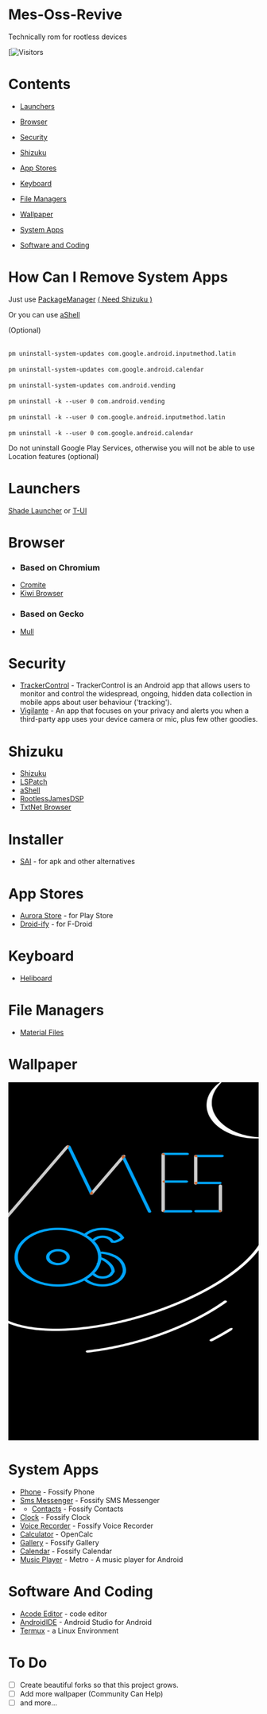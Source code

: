 # Mes-Oss-Revive
Technically rom for rootless devices

[![Visitors](![Visitors](https://api.visitorbadge.io/api/visitors?path=https%3A%2F%2Fgithub.com%2Fomerrace%2FMes-Oss-Revive%3Ftab%3Dreadme-ov-file&label=VISITORS&countColor=%23263759))

# Contents
- [Launchers](#launchers)

- [Browser](#browser)

- [Security](#security)

- [Shizuku](#shizuku)

- [App Stores](#app-stores)

- [Keyboard](#keyboard)

- [File Managers](#file-managers)

- [Wallpaper](#wallpaper)

- [System Apps](#system-apps)

- [Software and Coding](#software-and-coding)

# How Can I Remove System Apps 

Just use [PackageManager](https://github.com/SmartPack/PackageManager) <a href="#shizuku"> ( Need Shizuku )</a>

Or you can use [aShell](#shizuku)

(Optional)
```

pm uninstall-system-updates com.google.android.inputmethod.latin

pm uninstall-system-updates com.google.android.calendar

pm uninstall-system-updates com.android.vending

pm uninstall -k --user 0 com.android.vending

pm uninstall -k --user 0 com.google.android.inputmethod.latin

pm uninstall -k --user 0 com.google.android.calendar
```

Do not uninstall Google Play Services, otherwise you will not be able to use Location features (optional)

# Launchers
[Shade Launcher](https://github.com/amirzaidi/Shade) or [T-UI](https://github.com/fandreuz/TUI-ConsoleLauncher)
 

# Browser
- ### Based on Chromium
- [Cromite](https://github.com/uazo/cromite)
- [Kiwi Browser](https://github.com/kiwibrowser/src.next)
- ### Based on Gecko
- [Mull](https://gitlab.com/divested-mobile/mull-fenix)

# Security
- [TrackerControl](https://github.com/TrackerControl/tracker-control-android) - TrackerControl is an Android app that allows users to monitor and control the widespread, ongoing, hidden data collection in mobile apps about user behaviour ('tracking').
- [Vigilante](https://github.com/FunkyMuse/Vigilante) - An app that focuses on your privacy and alerts you when a third-party app uses your device camera or mic, plus few other goodies.

# Shizuku
- [Shizuku](https://github.com/RikkaApps/Shizuku)
- [LSPatch](https://github.com/LSPosed/LSPatch)
- [aShell](https://gitlab.com/sunilpaulmathew/ashell)
- [RootlessJamesDSP](https://github.com/ThePBone/RootlessJamesDSP)
- [TxtNet Browser](https://github.com/lukeaschenbrenner/TxtNet-Browser)

# Installer
- [SAI](https://github.com/Aefyr/SAI) - for apk and other alternatives

# App Stores
- [Aurora Store](https://gitlab.com/AuroraOSS/AuroraStore) - for Play Store
- [Droid-ify](https://github.com/Droid-ify/client) - for F-Droid

# Keyboard
- [Heliboard](https://github.com/Helium314/HeliBoard)

# File Managers 
- [Material Files](https://github.com/zhanghai/MaterialFiles)

# Wallpaper
<a href="/wallpaper.png">
   <img src="wallpaper.png" alt="wallpaper" width="1520" height="720">
</a>

# System Apps
- [Phone](https://github.com/FossifyOrg/Phone) - Fossify Phone
- [Sms Messenger](https://github.com/FossifyOrg/Messages) - Fossify SMS Messenger
- - [Contacts](https://github.com/FossifyOrg/Contacts) - Fossify Contacts
- [Clock](https://github.com/FossifyOrg/Clock) - Fossify Clock
- [Voice Recorder](https://github.com/FossifyOrg/Voice-Recorder) - Fossify Voice Recorder
- [Calculator](https://github.com/Darkempire78/OpenCalc) - OpenCalc
- [Gallery](https://github.com/FossifyOrg/Gallery) - Fossify Gallery
- [Calendar](https://github.com/FossifyOrg/Calendar) - Fossify Calendar
- [Music Player](https://github.com/MuntashirAkon/Metro) - Metro - A music player for Android

# Software And Coding
- [Acode Editor](https://github.com/deadlyjack/Acode) - code editor
- [AndroidIDE](https://github.com/AndroidIDEOfficial/AndroidIDE) - Android Studio for Android
- [Termux](https://github.com/termux/termux-app) - a Linux Environment

# To Do
- [ ] Create beautiful forks so that this project grows.
- [ ] Add more wallpaper (Community Can Help)
- [ ] and more...
